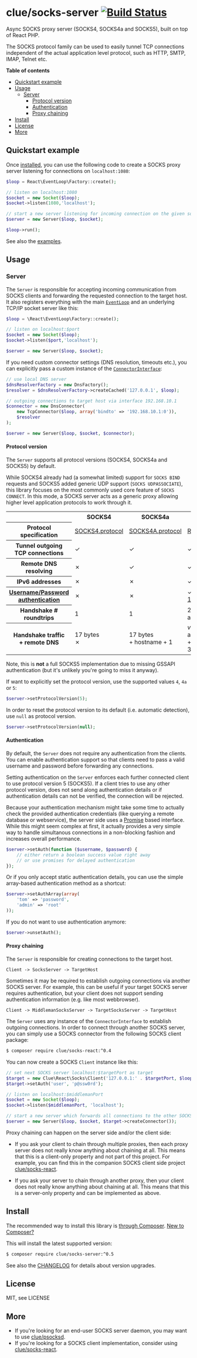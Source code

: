 # clue/socks-server [![Build Status](https://travis-ci.org/clue/php-socks-server.svg?branch=master)](https://travis-ci.org/clue/php-socks-server)

Async SOCKS proxy server (SOCKS4, SOCKS4a and SOCKS5), built on top of React PHP.

The SOCKS protocol family can be used to easily tunnel TCP connections independent
of the actual application level protocol, such as HTTP, SMTP, IMAP, Telnet etc.

**Table of contents**

* [Quickstart example](#quickstart-example)
* [Usage](#usage)
  * [Server](#server)
    * [Protocol version](#protocol-version)
    * [Authentication](#authentication)
    * [Proxy chaining](#proxy-chaining)
* [Install](#install)
* [License](#license)
* [More](#more)

## Quickstart example

Once [installed](#install), you can use the following code to create a SOCKS
proxy server listening for connections on `localhost:1080`:

```php
$loop = React\EventLoop\Factory::create();

// listen on localhost:1080
$socket = new Socket($loop);
$socket->listen(1080,'localhost');

// start a new server listening for incoming connection on the given socket
$server = new Server($loop, $socket);

$loop->run();
```

See also the [examples](examples).

## Usage

### Server

The `Server` is responsible for accepting incoming communication from SOCKS clients
and forwarding the requested connection to the target host.
It also registers everything with the main [`EventLoop`](https://github.com/reactphp/event-loop#usage)
and an underlying TCP/IP socket server like this:

```php
$loop = \React\EventLoop\Factory::create();

// listen on localhost:$port
$socket = new Socket($loop);
$socket->listen($port,'localhost');

$server = new Server($loop, $socket);
```

If you need custom connector settings (DNS resolution, timeouts etc.), you can explicitly pass a
custom instance of the [`ConnectorInterface`](https://github.com/reactphp/socket-client#connectorinterface):

```php
// use local DNS server
$dnsResolverFactory = new DnsFactory();
$resolver = $dnsResolverFactory->createCached('127.0.0.1', $loop);

// outgoing connections to target host via interface 192.168.10.1
$connector = new DnsConnector(
    new TcpConnector($loop, array('bindto' => '192.168.10.1:0')),
    $resolver
);

$server = new Server($loop, $socket, $connector);
```

#### Protocol version

The `Server` supports all protocol versions (SOCKS4, SOCKS4a and SOCKS5) by default.

While SOCKS4 already had (a somewhat limited) support for `SOCKS BIND` requests
and SOCKS5 added generic UDP support (`SOCKS UDPASSOCIATE`), this library
focuses on the most commonly used core feature of `SOCKS CONNECT`.
In this mode, a SOCKS server acts as a generic proxy allowing higher level
application protocols to work through it.

<table>
  <tr>
    <th></th>
    <th>SOCKS4</th>
    <th>SOCKS4a</th>
    <th>SOCKS5</th>
  </tr>
  <tr>
    <th>Protocol specification</th>
    <td><a href="http://ftp.icm.edu.pl/packages/socks/socks4/SOCKS4.protocol">SOCKS4.protocol</a></td>
    <td><a href="http://ftp.icm.edu.pl/packages/socks/socks4/SOCKS4A.protocol">SOCKS4A.protocol</a></td>
    <td><a href="http://tools.ietf.org/html/rfc1928">RFC 1928</a></td>
  </tr>
  <tr>
    <th>Tunnel outgoing TCP connections</th>
    <td>✓</td>
    <td>✓</td>
    <td>✓</td>
  </tr>
  <tr>
    <th>Remote DNS resolving</th>
    <td>✗</td>
    <td>✓</td>
    <td>✓</td>
  </tr>
  <tr>
    <th>IPv6 addresses</th>
    <td>✗</td>
    <td>✗</td>
    <td>✓</td>
  </tr>
  <tr>
    <th><a href="#authentication">Username/Password authentication</a></th>
    <td>✗</td>
    <td>✗</td>
    <td>✓ (as per <a href="http://tools.ietf.org/html/rfc1929">RFC 1929</a>)</td>
  </tr>
  <tr>
    <th>Handshake # roundtrips</th>
    <td>1</td>
    <td>1</td>
    <td>2 (3 with authentication)</td>
  </tr>
  <tr>
    <th>Handshake traffic<br />+ remote DNS</th>
    <td>17 bytes<br />✗</td>
    <td>17 bytes<br />+ hostname + 1</td>
    <td><em>variable</em> (+ auth + IPv6)<br />+ hostname - 3</td>
  </tr>
</table>

Note, this is __not__ a full SOCKS5 implementation due to missing GSSAPI
authentication (but it's unlikely you're going to miss it anyway).

If want to explicitly set the protocol version, use the supported values `4`, `4a` or `5`:

```PHP
$server->setProtocolVersion(5);
```

In order to reset the protocol version to its default (i.e. automatic detection),
use `null` as protocol version.

```PHP
$server->setProtocolVersion(null);
```

#### Authentication

By default, the `Server` does not require any authentication from the clients.
You can enable authentication support so that clients need to pass a valid
username and password before forwarding any connections.

Setting authentication on the `Server` enforces each further connected client
to use protocol version 5 (SOCKS5).
If a client tries to use any other protocol version, does not send along
authentication details or if authentication details can not be verified,
the connection will be rejected.

Because your authentication mechanism might take some time to actually check
the provided authentication credentials (like querying a remote database or webservice),
the server side uses a [Promise](https://github.com/reactphp/promise) based interface.
While this might seem complex at first, it actually provides a very simple way
to handle simultanous connections in a non-blocking fashion and increases overall performance.

```PHP
$server->setAuth(function ($username, $password) {
    // either return a boolean success value right away
    // or use promises for delayed authentication
});
```

Or if you only accept static authentication details, you can use the simple
array-based authentication method as a shortcut:

```PHP
$server->setAuthArray(array(
    'tom' => 'password',
    'admin' => 'root'
));
```

If you do not want to use authentication anymore:

```PHP
$server->unsetAuth();
```

#### Proxy chaining

The `Server` is responsible for creating connections to the target host.

```
Client -> SocksServer -> TargetHost
```

Sometimes it may be required to establish outgoing connections via another SOCKS
server.
For example, this can be useful if your target SOCKS server requires
authentication, but your client does not support sending authentication
information (e.g. like most webbrowser).

```
Client -> MiddlemanSocksServer -> TargetSocksServer -> TargetHost
```

The `Server` uses any instance of the `ConnectorInterface` to establish outgoing
connections.
In order to connect through another SOCKS server, you can simply use a SOCKS
connector from the following SOCKS client package:

```bash
$ composer require clue/socks-react:^0.4
```

You can now create a SOCKS `Client` instance like this: 

```php
// set next SOCKS server localhost:$targetPort as target
$target = new Clue\React\Socks\Client('127.0.0.1:' . $targetPort, $loop);
$target->setAuth('user', 'p@ssw0rd');

// listen on localhost:$middlemanPort
$socket = new Socket($loop);
$socket->listen($middlemanPort, 'localhost');

// start a new server which forwards all connections to the other SOCKS server
$server = new Server($loop, $socket, $target->createConnector());
```

Proxy chaining can happen on the server side and/or the client side:

* If you ask your client to chain through multiple proxies, then each proxy
  server does not really know anything about chaining at all.
  This means that this is a client-only property and not part of this project.
  For example, you can find this in the companion SOCKS client side project
  [clue/socks-react](https://github.com/clue/php-socks-react#proxy-chaining).

* If you ask your server to chain through another proxy, then your client does
  not really know anything about chaining at all.
  This means that this is a server-only property and can be implemented as above.

## Install

The recommended way to install this library is [through Composer](http://getcomposer.org).
[New to Composer?](http://getcomposer.org/doc/00-intro.md)

This will install the latest supported version:

```bash
$ composer require clue/socks-server:^0.5
```

See also the [CHANGELOG](CHANGELOG.md) for details about version upgrades.

## License

MIT, see LICENSE

## More

* If you're looking for an end-user SOCKS server daemon, you may want to
  use [clue/psocksd](https://github.com/clue/psocksd).
* If you're looking for a SOCKS client implementation, consider using
  [clue/socks-react](https://github.com/clue/php-socks-react).
